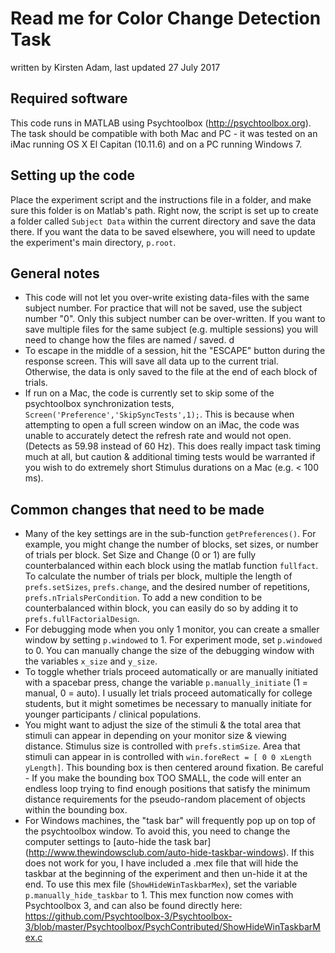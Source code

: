 # Read me for Color Change Detection Task
written by Kirsten Adam, last updated 27 July 2017

## Required software
This code runs in MATLAB using Psychtoolbox (<http://psychtoolbox.org>). The task should be compatible with both Mac and PC - it was tested on an iMac running OS X El Capitan (10.11.6) and on a PC running Windows 7. 

## Setting up the code
Place the experiment script and the instructions file in a folder, and make sure this folder is on Matlab's path. Right now, the script is set up to create a folder called `Subject Data` within the current directory and save the data there. If you want the data to be saved elsewhere, you will need to update the experiment's main directory, `p.root`. 

## General notes
* This code will not let you over-write existing data-files with the same subject number. For practice that will not be saved, use the subject number "0". Only this subject number can be over-written. If you want to save multiple files for the same subject (e.g. multiple sessions) you will need to change how the files are named / saved. d
* To escape in the middle of a session, hit the "ESCAPE" button during the response screen. This will save all data up to the current trial. Otherwise, the data is only saved to the file at the end of each block of trials. 
* If run on a Mac, the code is currently set to skip some of the psychtoolbox synchronization tests, ` Screen('Preference','SkipSyncTests',1);`. This is because when attempting to open a full screen window on an iMac, the code was unable to accurately detect the refresh rate and would not open. (Detects as 59.98 instead of 60 Hz). This does really impact task timing much at all, but caution & additional timing tests would be warranted if you wish to do extremely short Stimulus durations on a Mac (e.g. < 100 ms).

## Common changes that need to be made 
* Many of the key settings are in the sub-function `getPreferences()`. For example, you might change the number of blocks, set sizes, or number of trials per block. Set Size and Change (0 or 1) are fully counterbalanced within each block using the matlab function `fullfact`. To calculate the number of trials per block, multiple the length of `prefs.setSizes`, `prefs.change`, and the desired number of repetitions, `prefs.nTrialsPerCondition`. To add a new condition to be counterbalanced within block, you can easily do so by adding it to `prefs.fullFactorialDesign`. 
* For debugging mode when you only 1 monitor, you can create a smaller window by setting `p.windowed` to 1. For experiment mode, set `p.windowed` to 0. You can manually change the size of the debugging window with the variables `x_size` and `y_size`. 
* To toggle whether trials proceed automatically or are manually initiated with a spacebar press, change the variable `p.manually_initiate` (1 = manual, 0 = auto). I usually let trials proceed automatically for college students, but it might sometimes be necessary to manually initiate for younger participants / clinical populations. 
* You might want to adjust the size of the stimuli & the total area that stimuli can appear in depending on your monitor size & viewing distance. Stimulus size is controlled with `prefs.stimSize`. Area that stimuli can appear in is controlled with `win.foreRect = [ 0 0 xLength yLength]`. This bounding box is then centered around fixation. Be careful - If you make the bounding box TOO SMALL, the code will enter an endless loop trying to find enough positions that satisfy the minimum distance requirements for the pseudo-random placement of objects within the bounding box. 
* For Windows machines, the "task bar" will frequently pop up on top of the psychtoolbox window. To avoid this, you need to change the computer settings to  [auto-hide the task bar] (http://www.thewindowsclub.com/auto-hide-taskbar-windows). If this does not work for you, I have included a .mex file that will hide the taskbar at the beginning of the experiment and then un-hide it at the end. To use this mex file (`ShowHideWinTaskbarMex`), set the variable `p.manually_hide_taskbar` to 1. This mex function now comes with Psychtoolbox 3, and can also be found directly here: <https://github.com/Psychtoolbox-3/Psychtoolbox-3/blob/master/Psychtoolbox/PsychContributed/ShowHideWinTaskbarMex.c> 
 